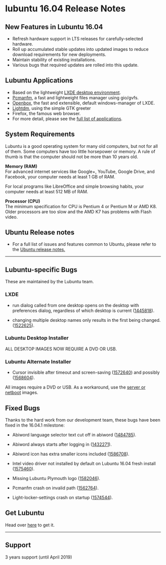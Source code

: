 # lubuntu 16.04 Release Notes

## New Features in Lubuntu 16.04
* Refresh hardware support in LTS releases for carefully-selected hardware.
* Roll up accumulated stable updates into updated images to reduce download requirements for new deployments.
* Maintain stability of existing installations.
* Various bugs that required updates are rolled into this update.

## Lubuntu Applications

- Based on the lightweight [LXDE desktop environment](http://lxde.org/).
- [Pcmanfm](http://wiki.lxde.org/en/PCManFM), a fast and lightweight files manager using gio/gvfs.
- [Openbox](http://openbox.org/), the fast and extensible, default windows-manager of LXDE.
- [Lightdm](https://launchpad.net/lightdm), using the simple GTK greeter
- Firefox, the famous web browser.
- For more detail, please see the [full list of applications](/lubuntu_applications.md).

## System Requirements
Lubuntu is a good operating system for many old computers, but not for all of them. Some computers have too little horsepower or memory. A rule of thumb is that the computer should not be more than 10 years old.

__Memory (RAM)__
<br>
For advanced internet services like Google+, YouTube, Google Drive, and Facebook, your computer needs at least 1 GB of RAM.

For local programs like LibreOffice and simple browsing habits, your computer needs at least 512 MB of RAM.

__Processor (CPU)__
<br>
The minimum specification for CPU is Pentium 4 or Pentium M or AMD K8. Older processors are too slow and the AMD K7 has problems with Flash video.


## Ubuntu Release notes
* For a full list of issues and features common to Ubuntu, please refer to the [Ubuntu release notes.](https://wiki.ubuntu.com/XenialXerus/ReleaseNotes)
<hr>

## Lubuntu-specific Bugs
These are maintained by the Lubuntu team.

### LXDE
* run dialog called from one desktop opens on the desktop with preferences dialog, regardless of which desktop is current ([1445818](https://bugs.launchpad.net/ubuntu/+source/lxpanel/+bug/1445818)).

* changing multiple desktop names only results in the first being changed. ([1522625](https://bugs.launchpad.net/ubuntu/+source/obconf/+bug/1522625)).

### Lubuntu Desktop Installer

ALL DESKTOP IMAGES NOW REQUIRE A DVD OR USB.

### Lubuntu Alternate Installer

- Cursor invisible after timeout and screen-saving ([1572640](https://bugs.launchpad.net/ubuntu/+source/xserver-xorg-video-intel/+bug/1572640)) and possibly ([1568604](https://bugs.launchpad.net/ubuntu/+source/xserver-xorg-video-intel/+bug/1568604)).

 All images require a DVD or USB. As a workaround, use the [server or netboot](https://help.ubuntu.com/community/Lubuntu/Alternate_ISO#CD_image) images.


## Fixed Bugs

Thanks to the hard work from our development team, these bugs have been fixed in the 16.04.1 milestone:

- Abiword language selector text cut off in abiword ([1484785](https://bugs.launchpad.net/ubuntu/+source/abiword/+bug/1484785)).

- Abiword always starts after logging in ([1432271](https://bugs.launchpad.net/ubuntu/+source/abiword/+bug/1432271)).

- Abiword icon has extra smaller icons included ([1586708](https://bugs.launchpad.net/ubuntu/+source/abiword/+bug/1586708)).

- Intel video driver not installed by default on Lubuntu 16.04 fresh install ([1575460](https://bugs.launchpad.net/ubuntu/+source/lubuntu-meta/+bug/1575460)).

- Missing Lubuntu Plymouth logo ([1582046](https://bugs.launchpad.net/ubuntu/+source/lubuntu-artwork/+bug/1582046)).

- Pcmanfm crash on invalid path ([1562764](https://bugs.launchpad.net/ubuntu/+source/libfm/+bug/1562764)).

- Light-locker-settings crash on startup ([1574544](https://bugs.launchpad.net/ubuntu/+source/light-locker-settings/+bug/1574544)).

## Get Lubuntu
Head over [here](lubuntu1604_downloads.md) to get it.
<hr>

## Support
3 years support (until April 2019)
